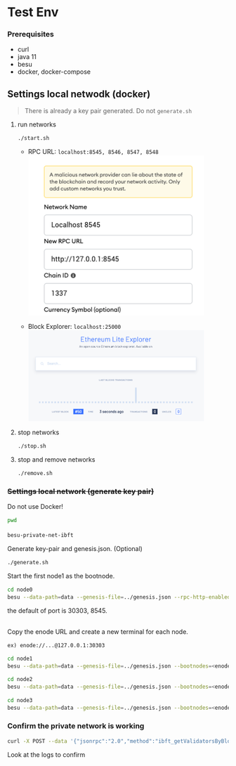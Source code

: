 # Test Env

### Prerequisites

- curl
- java 11
- besu
- docker, docker-compose

## Settings local netwodk (docker)

> There is already a key pair generated. Do not `generate.sh`

1. run networks

   ```bash
   ./start.sh
   ```

   - RPC URL: `localhost:8545, 8546, 8547, 8548`
     <img src="./docs/metamask.png" width=400>

   - Block Explorer: `localhost:25000`
     <img src="./docs/explorer.png" width=400>

2. stop networks

   ```bash
   ./stop.sh
   ```

3. stop and remove networks

   ```bash
   ./remove.sh
   ```

### ~~Settings local network (generate key pair)~~

Do not use Docker!

```bash
pwd

besu-private-net-ibft
```

Generate key-pair and genesis.json. (Optional)

```bash
./generate.sh
```

Start the first node1 as the bootnode.

```bash
cd node0
besu --data-path=data --genesis-file=../genesis.json --rpc-http-enabled --rpc-http-api=ETH,NET,IBFT --host-allowlist="\*" --rpc-http-cors-origins="all"
```

the default of port is 30303, 8545. <br><br>

Copy the enode URL and create a new terminal for each node.

```
ex) enode://...@127.0.0.1:30303
```

```bash
cd node1
besu --data-path=data --genesis-file=../genesis.json --bootnodes=<enode URL> --p2p-port=30304 --rpc-http-enabled --rpc-http-api=ETH,NET,IBFT --host-allowlist="*" --rpc-http-cors-origins="all" --rpc-http-port=8546
```

```bash
cd node2
besu --data-path=data --genesis-file=../genesis.json --bootnodes=<enode URL> --p2p-port=30305 --rpc-http-enabled --rpc-http-api=ETH,NET,IBFT --host-allowlist="*" --rpc-http-cors-origins="all" --rpc-http-port=8547
```

```bash
cd node3
besu --data-path=data --genesis-file=../genesis.json --bootnodes=<enode URL> --p2p-port=30306 --rpc-http-enabled --rpc-http-api=ETH,NET,IBFT --host-allowlist="*" --rpc-http-cors-origins="all" --rpc-http-port=8548
```

### Confirm the private network is working

```bash
curl -X POST --data '{"jsonrpc":"2.0","method":"ibft_getValidatorsByBlockNumber","params":["latest"], "id":1}' localhost:8545
```

Look at the logs to confirm

